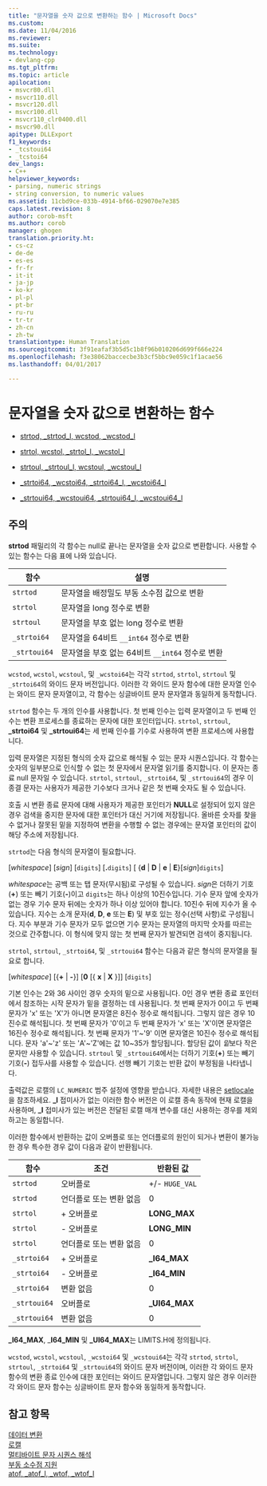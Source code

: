```yaml
---
title: "문자열을 숫자 값으로 변환하는 함수 | Microsoft Docs"
ms.custom: 
ms.date: 11/04/2016
ms.reviewer: 
ms.suite: 
ms.technology:
- devlang-cpp
ms.tgt_pltfrm: 
ms.topic: article
apilocation:
- msvcr80.dll
- msvcr110.dll
- msvcr120.dll
- msvcr100.dll
- msvcr110_clr0400.dll
- msvcr90.dll
apitype: DLLExport
f1_keywords:
- _tcstoui64
- _tcstoi64
dev_langs:
- C++
helpviewer_keywords:
- parsing, numeric strings
- string conversion, to numeric values
ms.assetid: 11cbd9ce-033b-4914-bf66-029070e7e385
caps.latest.revision: 8
author: corob-msft
ms.author: corob
manager: ghogen
translation.priority.ht:
- cs-cz
- de-de
- es-es
- fr-fr
- it-it
- ja-jp
- ko-kr
- pl-pl
- pt-br
- ru-ru
- tr-tr
- zh-cn
- zh-tw
translationtype: Human Translation
ms.sourcegitcommit: 3f91eafaf3b5d5c1b8f96b010206d699f666e224
ms.openlocfilehash: f3e38062baccecbe3b3cf5bbc9e059c1f1acae56
ms.lasthandoff: 04/01/2017

---
```

# <a name="string-to-numeric-value-functions"></a>문자열을 숫자 값으로 변환하는 함수
-   [strtod, _strtod_l, wcstod, _wcstod_l](../c-runtime-library/reference/strtod-strtod-l-wcstod-wcstod-l.md)  
  
-   [strtol, wcstol, _strtol_l, _wcstol_l](../c-runtime-library/reference/strtol-wcstol-strtol-l-wcstol-l.md)  
  
-   [strtoul, _strtoul_l, wcstoul, _wcstoul_l](../c-runtime-library/reference/strtoul-strtoul-l-wcstoul-wcstoul-l.md)  
  
-   [_strtoi64, _wcstoi64, _strtoi64_l, _wcstoi64_l](../c-runtime-library/reference/strtoi64-wcstoi64-strtoi64-l-wcstoi64-l.md)  
  
-   [_strtoui64, _wcstoui64, _strtoui64_l, _wcstoui64_l](../c-runtime-library/reference/strtoui64-wcstoui64-strtoui64-l-wcstoui64-l.md)  
  
## <a name="remarks"></a>주의  
 **strtod** 패밀리의 각 함수는 null로 끝나는 문자열을 숫자 값으로 변환합니다. 사용할 수 있는 함수는 다음 표에 나와 있습니다.  
  
|함수|설명|  
|--------------|-----------------|  
|`strtod`|문자열을 배정밀도 부동 소수점 값으로 변환|  
|`strtol`|문자열을 long 정수로 변환|  
|`strtoul`|문자열을 부호 없는 long 정수로 변환|  
|`_strtoi64`|문자열을 64비트 `__int64` 정수로 변환|  
|`_strtoui64`|문자열을 부호 없는 64비트 `__int64` 정수로 변환|  
  
 `wcstod`, `wcstol`, `wcstoul`, 및 `_wcstoi64`는 각각 `strtod`, `strtol`, `strtoul` 및 `_strtoi64`의 와이드 문자 버전입니다. 이러한 각 와이드 문자 함수에 대한 문자열 인수는 와이드 문자 문자열이고, 각 함수는 싱글바이트 문자 문자열과 동일하게 동작합니다.  
  
 `strtod` 함수는 두 개의 인수를 사용합니다. 첫 번째 인수는 입력 문자열이고 두 번째 인수는 변환 프로세스를 종료하는 문자에 대한 포인터입니다. `strtol`, `strtoul`, **_strtoi64** 및 **_strtoui64**는 세 번째 인수를 기수로 사용하여 변환 프로세스에 사용합니다.  
  
 입력 문자열은 지정된 형식의 숫자 값으로 해석될 수 있는 문자 시퀀스입니다. 각 함수는 숫자의 일부분으로 인식할 수 없는 첫 문자에서 문자열 읽기를 중지합니다. 이 문자는 종료 null 문자일 수 있습니다. `strtol`, `strtoul`, `_strtoi64`, 및 `_strtoui64`의 경우 이 종결 문자는 사용자가 제공한 기수보다 크거나 같은 첫 번째 숫자도 될 수 있습니다.  
  
 호출 시 변환 종료 문자에 대해 사용자가 제공한 포인터가 **NULL**로 설정되어 있지 않은 경우 검색을 중지한 문자에 대한 포인터가 대신 거기에 저장됩니다. 올바른 숫자를 찾을 수 없거나 잘못된 밑을 지정하여 변환을 수행할 수 없는 경우에는 문자열 포인터의 값이 해당 주소에 저장됩니다.  
  
 `strtod`는 다음 형식의 문자열이 필요합니다.  
  
 [*whitespace*] [*sign*] [`digits`] [**.**`digits`] [ {**d** &#124; **D** &#124; **e** &#124; **E**}[*sign*]`digits`]  
  
 *whitespace*는 공백 또는 탭 문자(무시됨)로 구성될 수 있습니다. *sign*은 더하기 기호(**+**) 또는 빼기 기호(**-**)이고 `digits`는 하나 이상의 10진수입니다. 기수 문자 앞에 숫자가 없는 경우 기수 문자 뒤에는 숫자가 하나 이상 있어야 합니다. 10진수 뒤에 지수가 올 수 있습니다. 지수는 소개 문자(**d**, **D**, **e** 또는 **E**) 및 부호 있는 정수(선택 사항)로 구성됩니다. 지수 부분과 기수 문자가 모두 없으면 기수 문자는 문자열의 마지막 숫자를 따르는 것으로 간주합니다. 이 형식에 맞지 않는 첫 번째 문자가 발견되면 검색이 중지됩니다.  
  
 `strtol`, `strtoul`, `_strtoi64`, 및 `_strtoui64` 함수는 다음과 같은 형식의 문자열을 필요로 합니다.  
  
 [*whitespace*] [{**+** &#124; **-**}] [**0** [{ **x** &#124; **X** }]] [`digits`]  
  
 기본 인수는 2와 36 사이인 경우 숫자의 밑으로 사용됩니다. 0인 경우 변환 종료 포인터에서 참조하는 시작 문자가 밑을 결정하는 데 사용됩니다. 첫 번째 문자가 0이고 두 번째 문자가 'x' 또는 'X'가 아니면 문자열은 8진수 정수로 해석됩니다. 그렇지 않은 경우 10진수로 해석됩니다. 첫 번째 문자가 '0'이고 두 번째 문자가 'x' 또는 'X'이면 문자열은 16진수 정수로 해석됩니다. 첫 번째 문자가 '1'~'9' 이면 문자열은 10진수 정수로 해석됩니다. 문자 'a'~'z' 또는 'A'~'Z'에는 값 10~35가 할당됩니다. 할당된 값이 *밑*보다 작은 문자만 사용할 수 있습니다. `strtoul` 및 `_strtoui64`에서는 더하기 기호(**+**) 또는 빼기 기호(**-**) 접두사를 사용할 수 있습니다. 선행 빼기 기호는 반환 값이 부정됨을 나타냅니다.  
  
 출력값은 로캘의 `LC_NUMERIC` 범주 설정에 영향을 받습니다. 자세한 내용은 [setlocale](../c-runtime-library/reference/setlocale-wsetlocale.md)을 참조하세요. **_l** 접미사가 없는 이러한 함수 버전은 이 로캘 종속 동작에 현재 로캘을 사용하며, **_l** 접미사가 있는 버전은 전달된 로캘 매개 변수를 대신 사용하는 경우를 제외하고는 동일합니다.  
  
 이러한 함수에서 반환하는 값이 오버플로 또는 언더플로의 원인이 되거나 변환이 불가능한 경우 특수한 경우 값이 다음과 같이 반환됩니다.  
  
|함수|조건|반환된 값|  
|--------------|---------------|--------------------|  
|`strtod`|오버플로|+/- `HUGE_VAL`|  
|`strtod`|언더플로 또는 변환 없음|0|  
|`strtol`|+ 오버플로|**LONG_MAX**|  
|`strtol`|- 오버플로|**LONG_MIN**|  
|`strtol`|언더플로 또는 변환 없음|0|  
|`_strtoi64`|+ 오버플로|**_I64_MAX**|  
|`_strtoi64`|- 오버플로|**_I64_MIN**|  
|`_strtoi64`|변환 없음|0|  
|`_strtoui64`|오버플로|**_UI64_MAX**|  
|`_strtoui64`|변환 없음|0|  
  
 **_I64_MAX**, _**I64_MIN** 및 **_UI64_MAX**는 LIMITS.H에 정의됩니다.  
  
 `wcstod`, `wcstol`, `wcstoul`, `_wcstoi64` 및 `_wcstoui64`는 각각 `strtod`, `strtol`, `strtoul`, `_strtoi64` 및 `_strtoui64`의 와이드 문자 버전이며, 이러한 각 와이드 문자 함수의 변환 종료 인수에 대한 포인터는 와이드 문자열입니다. 그렇지 않은 경우 이러한 각 와이드 문자 함수는 싱글바이트 문자 함수와 동일하게 동작합니다.  
  
## <a name="see-also"></a>참고 항목  
 [데이터 변환](../c-runtime-library/data-conversion.md)   
 [로캘](../c-runtime-library/locale.md)   
 [멀티바이트 문자 시퀀스 해석](../c-runtime-library/interpretation-of-multibyte-character-sequences.md)   
 [부동 소수점 지원](../c-runtime-library/floating-point-support.md)   
 [atof, _atof_l, _wtof, _wtof_l](../c-runtime-library/reference/atof-atof-l-wtof-wtof-l.md)

